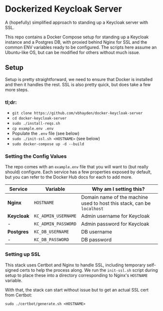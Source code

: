 # Dockerized Keycloak Server
A (hopefully) simplified approach to standing up a Keycloak server with SSL.

This repo contains a Docker Compose setup for standing up a Keycloak instance and a Postgres DB, with proxied behind Nginx for SSL and the common ENV variables ready to be configured.  The scripts here assume an Ubuntu-like OS, but can be modified for others without much issue.

## Setup
Setup is pretty straightforward, we need to ensure that Docker is installed and then it handles the rest.  SSL is also pretty quick, but does take a few more steps.

### tl;dr:
- `git clone https://github.com/vbhayden/docker-keycloak-server`
- `cd docker-keycloak-server`
- `sudo ./install-reqs.sh`
- `cp example.env .env`
- Populate the `.env` file (see below)
- `sudo ./init-ssl.sh <HOSTNAME>` (see below)
- `sudo docker-compose up -d --build`

### Setting the Config Values
The repo comes with an `example.env` file that you will want to (but really should) configure.  Each service has a few properties exposed by default, but you can refer to the Docker Hub docs for each to add more.

Service|Variable|Why am I setting this?
-|-|-
**Nginx**|`HOSTNAME`|Domain name of the machine used to host this stack, can be `localhost`
**Keycloak**|`KC_ADMIN_USERNAME`|Admin username for Keycloak
-|`KC_ADMIN_PASSWORD`|Admin password for Keycloak
**Postgres**|`KC_DB_USERNAME`|DB username
-|`KC_DB_PASSWORD`|DB password

### Setting up SSL
This stack uses Certbot and Nginx to handle SSL, including temporary self-signed certs to help the process along.  We run the `init-ssl.sh` script during setup to place these into a directory corresponding to Nginx's `HOSTNAME` variable.  

With that, the stack can start without issue but to get an actual SSL cert from Certbot:
```
sudo ./certbot/generate.sh <HOSTNAME>
```

